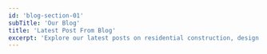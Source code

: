 ```yaml
---
id: 'blog-section-01'
subTitle: 'Our Blog'
title: 'Latest Post From Blog'
excerpt: 'Explore our latest posts on residential construction, design trends, and sustainable practices tailored for homeowners.'
---
```

